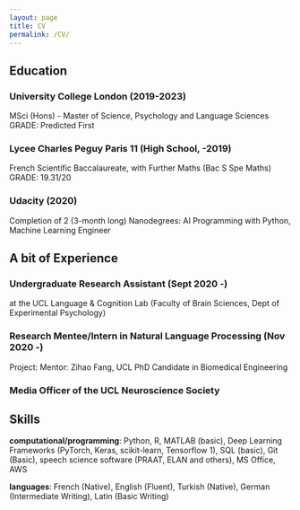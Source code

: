 ```yaml
---
layout: page
title: CV
permalink: /CV/
---
```




## Education

### University College London (2019-2023)
MSci (Hons) - Master of Science, Psychology and Language Sciences 
GRADE: Predicted First

### Lycee Charles Peguy Paris 11 (High School, -2019)
French Scientific Baccalaureate, with Further Maths (Bac S Spe Maths)
GRADE: 19.31/20

### Udacity (2020)
Completion of 2 (3-month long) Nanodegrees:
AI Programming with Python, Machine Learning Engineer



## A bit of Experience

### Undergraduate Research Assistant (Sept 2020 -)
at the UCL Language & Cognition Lab (Faculty of Brain Sciences, Dept of Experimental Psychology)

### Research Mentee/Intern in Natural Language Processing (Nov 2020 -)
Project:
Mentor: Zihao Fang, UCL PhD Candidate in Biomedical Engineering

### Media Officer of the UCL Neuroscience Society




## Skills
**computational/programming**: Python, R, MATLAB (basic), Deep Learning Frameworks (PyTorch, Keras, scikit-learn, Tensorflow 1), SQL (basic), Git (Basic), speech science software (PRAAT, ELAN and others), MS Office, AWS

**languages**: French (Native), English (Fluent), Turkish (Native), German (Intermediate Writing), Latin (Basic Writing)


